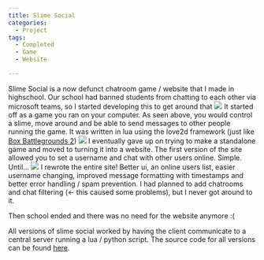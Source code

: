 ```yaml
---
title: Slime Social
categories:
  - Project
tags:
  - Completed
  - Game
  - Website

---
```


Slime Social is a now defunct chatroom game / website that I made in highschool. Our school had banned students from chatting to each other via microsoft teams, so I started developing this to get around that
<img src="/images/projects/slime-social.gif">
It started off as a game you ran on your computer. As seen above, you would control a slime, move around and be able to send messages to other people running the game. It was written in lua using the love2d framework (just like [Box Battlegrounds 2](https://marcusoosthuizen.com/project/box-battlegrounds/))
<img src="/images/projects/slime-social.png">
I eventually gave up on trying to make a standalone game and moved to turning it into a website. The first version of the site allowed you to set a username and chat with other users online. Simple. Until...
<img src="/images/projects/slime-social-2.png">
I rewrote the entire site! Better ui, an online users list, easier username changing, improved message formatting with timestamps and better error handling / spam prevention. I had planned to add chatrooms and chat filtering (<- this caused some problems), but I never got around to it. 

Then school ended and there was no need for the website anymore :(

All versions of slime social worked by having the client communicate to a central server running a lua / python script. The source code for all versions can be found [here](https://github.com/marcusoosthuizen/slime-social).
